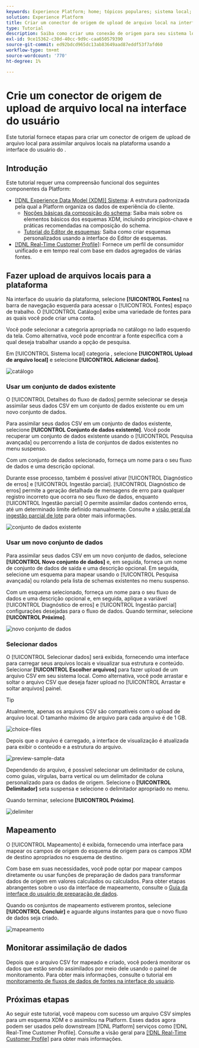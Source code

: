 ```yaml
---
keywords: Experience Platform; home; tópicos populares; sistema local; upload de arquivo; mapear csv; mapear arquivo csv; mapear arquivo csv para xdm; mapear csv para xdm; guia da interface do usuário;
solution: Experience Platform
title: Criar um conector de origem de upload de arquivo local na interface do usuário
type: Tutorial
description: Saiba como criar uma conexão de origem para seu sistema local para trazer arquivos locais para o Platform
exl-id: 9ce15362-c30d-40cc-9d9c-caa650579390
source-git-commit: ed92bdcd965dc13ab83649aad87eddf53f7afd60
workflow-type: tm+mt
source-wordcount: '770'
ht-degree: 1%

---
```


# Crie um conector de origem de upload de arquivo local na interface do usuário

Este tutorial fornece etapas para criar um conector de origem de upload de arquivo local para assimilar arquivos locais na plataforma usando a interface do usuário do .

## Introdução

Este tutorial requer uma compreensão funcional dos seguintes componentes da Platform:

* [[!DNL Experience Data Model (XDM)] Sistema](../../../../../xdm/home.md): A estrutura padronizada pela qual a Platform organiza os dados de experiência do cliente.
   * [Noções básicas da composição do schema](../../../../../xdm/schema/composition.md): Saiba mais sobre os elementos básicos dos esquemas XDM, incluindo princípios-chave e práticas recomendadas na composição do schema.
   * [Tutorial do Editor de esquemas](../../../../../xdm/tutorials/create-schema-ui.md): Saiba como criar esquemas personalizados usando a interface do Editor de esquemas.
* [[!DNL Real-Time Customer Profile]](../../../../../profile/home.md): Fornece um perfil de consumidor unificado e em tempo real com base em dados agregados de várias fontes.

## Fazer upload de arquivos locais para a plataforma

Na interface do usuário da plataforma, selecione **[!UICONTROL Fontes]** na barra de navegação esquerda para acessar o [!UICONTROL Fontes] espaço de trabalho. O [!UICONTROL Catálogo] exibe uma variedade de fontes para as quais você pode criar uma conta.

Você pode selecionar a categoria apropriada no catálogo no lado esquerdo da tela. Como alternativa, você pode encontrar a fonte específica com a qual deseja trabalhar usando a opção de pesquisa.

Em [!UICONTROL Sistema local] categoria , selecione **[!UICONTROL Upload de arquivo local]** e selecione **[!UICONTROL Adicionar dados]**.

![catálogo](../../../../images/tutorials/create/local/catalog.png)

### Usar um conjunto de dados existente

O [!UICONTROL Detalhes do fluxo de dados] permite selecionar se deseja assimilar seus dados CSV em um conjunto de dados existente ou em um novo conjunto de dados.

Para assimilar seus dados CSV em um conjunto de dados existente, selecione **[!UICONTROL Conjunto de dados existente]**. Você pode recuperar um conjunto de dados existente usando o [!UICONTROL Pesquisa avançada] ou percorrendo a lista de conjuntos de dados existentes no menu suspenso.

Com um conjunto de dados selecionado, forneça um nome para o seu fluxo de dados e uma descrição opcional.

Durante esse processo, também é possível ativar [!UICONTROL Diagnóstico de erros] e [!UICONTROL Ingestão parcial]. [!UICONTROL Diagnóstico de erros] permite a geração detalhada de mensagens de erro para qualquer registro incorreto que ocorra no seu fluxo de dados, enquanto [!UICONTROL Ingestão parcial] O permite assimilar dados contendo erros, até um determinado limite definido manualmente. Consulte a [visão geral da ingestão parcial de lote](../../../../../ingestion/batch-ingestion/partial.md) para obter mais informações.

![conjunto de dados existente](../../../../images/tutorials/create/local/existing-dataset.png)

### Usar um novo conjunto de dados

Para assimilar seus dados CSV em um novo conjunto de dados, selecione **[!UICONTROL Novo conjunto de dados]** e, em seguida, forneça um nome de conjunto de dados de saída e uma descrição opcional. Em seguida, selecione um esquema para mapear usando o [!UICONTROL Pesquisa avançada] ou rolando pela lista de schemas existentes no menu suspenso.

Com um esquema selecionado, forneça um nome para o seu fluxo de dados e uma descrição opcional e, em seguida, aplique a variável [!UICONTROL Diagnóstico de erros] e [!UICONTROL Ingestão parcial] configurações desejadas para o fluxo de dados. Quando terminar, selecione **[!UICONTROL Próximo]**.

![novo conjunto de dados](../../../../images/tutorials/create/local/new-dataset.png)

### Selecionar dados

O [!UICONTROL Selecionar dados] será exibida, fornecendo uma interface para carregar seus arquivos locais e visualizar sua estrutura e conteúdo. Selecionar **[!UICONTROL Escolher arquivos]** para fazer upload de um arquivo CSV em seu sistema local. Como alternativa, você pode arrastar e soltar o arquivo CSV que deseja fazer upload no [!UICONTROL Arrastar e soltar arquivos] painel.

>[!TIP]
>
>Atualmente, apenas os arquivos CSV são compatíveis com o upload de arquivo local. O tamanho máximo de arquivo para cada arquivo é de 1 GB.

![choice-files](../../../../images/tutorials/create/local/choose-files.png)

Depois que o arquivo é carregado, a interface de visualização é atualizada para exibir o conteúdo e a estrutura do arquivo.

![preview-sample-data](../../../../images/tutorials/create/local/preview-sample-data.png)

Dependendo do arquivo, é possível selecionar um delimitador de coluna, como guias, vírgulas, barra vertical ou um delimitador de coluna personalizado para os dados de origem. Selecione o **[!UICONTROL Delimitador]** seta suspensa e selecione o delimitador apropriado no menu.

Quando terminar, selecione **[!UICONTROL Próximo]**.

![delimiter](../../../../images/tutorials/create/local/delimiter.png)

## Mapeamento

O [!UICONTROL Mapeamento] é exibida, fornecendo uma interface para mapear os campos de origem do esquema de origem para os campos XDM de destino apropriados no esquema de destino.

Com base em suas necessidades, você pode optar por mapear campos diretamente ou usar funções de preparação de dados para transformar dados de origem em valores calculados ou calculados. Para obter etapas abrangentes sobre o uso da interface de mapeamento, consulte o [Guia da interface do usuário de preparação de dados](../../../../../data-prep/ui/mapping.md).

Quando os conjuntos de mapeamento estiverem prontos, selecione **[!UICONTROL Concluir]** e aguarde alguns instantes para que o novo fluxo de dados seja criado.

![mapeamento](../../../../images/tutorials/create/local/mapping.png)

## Monitorar assimilação de dados

Depois que o arquivo CSV for mapeado e criado, você poderá monitorar os dados que estão sendo assimilados por meio dele usando o painel de monitoramento. Para obter mais informações, consulte o tutorial em [monitoramento de fluxos de dados de fontes na interface do usuário](../../../../../dataflows/ui/monitor-sources.md).

## Próximas etapas

Ao seguir este tutorial, você mapeou com sucesso um arquivo CSV simples para um esquema XDM e o assimilou na Platform. Esses dados agora podem ser usados pelo downstream [!DNL Platform] serviços como [!DNL Real-Time Customer Profile]. Consulte a visão geral para [[!DNL Real-Time Customer Profile]](../../../../../profile/home.md) para obter mais informações.

